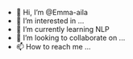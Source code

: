 - 👋 Hi, I’m @Emma-aila
- 👀 I’m interested in ...
- 🌱 I’m currently learning NLP
- 💞️ I’m looking to collaborate on ...
- 📫 How to reach me ...

<!---
Emma-aila/Emma-aila is a ✨ special ✨ repository because its `README.md` (this file) appears on your GitHub profile.
You can click the Preview link to take a look at your changes.
--->
